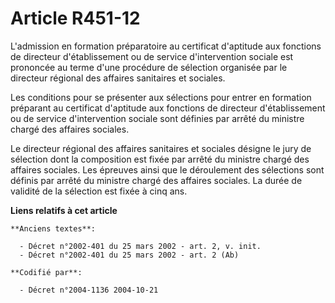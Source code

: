 # Article R451-12

L'admission en formation préparatoire au certificat d'aptitude aux fonctions de directeur d'établissement ou de service
d'intervention sociale est prononcée au terme d'une procédure de sélection organisée par le directeur régional des affaires
sanitaires et sociales.

Les conditions pour se présenter aux sélections pour entrer en formation préparant au certificat d'aptitude aux fonctions de
directeur d'établissement ou de service d'intervention sociale sont définies par arrêté du ministre chargé des affaires
sociales.

Le directeur régional des affaires sanitaires et sociales désigne le jury de sélection dont la composition est fixée par
arrêté du ministre chargé des affaires sociales. Les épreuves ainsi que le déroulement des sélections sont définis par arrêté
du ministre chargé des affaires sociales. La durée de validité de la sélection est fixée à cinq ans.

**Liens relatifs à cet article**

	**Anciens textes**:

	  - Décret n°2002-401 du 25 mars 2002 - art. 2, v. init.
	  - Décret n°2002-401 du 25 mars 2002 - art. 2 (Ab)

	**Codifié par**:

	  - Décret n°2004-1136 2004-10-21
